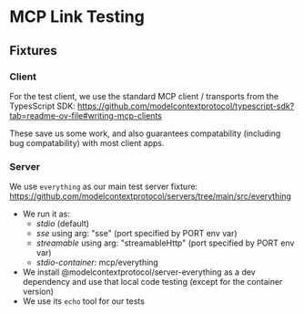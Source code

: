 # MCP Link Testing

## Fixtures

### Client

For the test client, we use the standard MCP client / transports from the TypesScript SDK: https://github.com/modelcontextprotocol/typescript-sdk?tab=readme-ov-file#writing-mcp-clients

These save us some work, and also guarantees compatability (including bug compatability) with most client apps.

### Server

We use `everything` as our main test server fixture: https://github.com/modelcontextprotocol/servers/tree/main/src/everything
- We run it as:
  - *stdio* (default)
  - *sse* using arg: "sse" (port specified by PORT env var)
  - *streamable* using arg: "streamableHttp" (port specified by PORT env var)
  - *stdio-container*: mcp/everything
- We install @modelcontextprotocol/server-everything as a dev dependency and use that local code testing (except for the container version)
- We use its `echo` tool for our tests